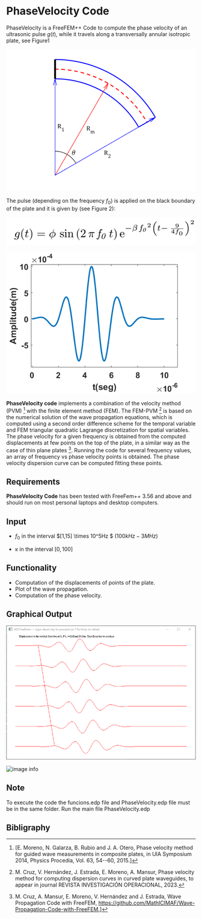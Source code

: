 # PhaseVelocity Code

PhaseVelocity is a FreeFEM++ Code to compute the phase velocity of an ultrasonic pulse $g(t)$, while it travels along a transversally annular isotropic plate, see Figure1

![image info](./graficos_curva/sectorcircular.png "Figure 1: Annular isotropic plate")

The pulse (depending on the frequency $f_0$) is applied on the black boundary of the plate and it is given by (see Figure 2):

![image info](./graficos_curva/equ1.png)

![image info](./graficos_curva/pulse_new.png "Figure 2: Pulse")

**PhaseVelocity code** implements a combination of the velocity method (PVM) [^1] with the finite element method (FEM). The FEM-PVM [^2]  is based on the numerical solution of the wave propagation equations, which is computed using a second order difference scheme for the temporal variable and FEM triangular quadratic Lagrange discretization for spatial variables. The phase velocity for a given frequency is obtained from the computed displacements at few points on the top of the plate, in a similar way as the case of thin plane plates [^3]. 
Running the code for several frequency values, an array of frequency vs phase velocity points is obtained. The phase velocity dispersion curve can be computed fitting these points.  

## Requirements
**PhaseVelocity Code** has been tested with FreeFem++ 3.56 and above and should run on most personal laptops and desktop computers.

## Input

- $f_0$ in the interval $[1,15] \times 10^5Hz $ $(100kHz - 3MHz)$

- &kappa; in the interval $[0,100]$  

## Functionality
- Computation of the displacements of points of the plate.
- Plot of the wave propagation.
- Computation of the phase velocity.

## Graphical Output

![image info](./graficos_curva/curvas_policia.png "Figure3: Vertical displacements of 6 selected points on the top of the plate")

![image info](./graficos_curva/wave_propagation_cuve.png "Figure 4. Deformation of the curved steel plate for a fixed time
after emitting a pulse. Colors correspond to the intensity of the norm
of the displacement field.")

## Note
To execute the code the funcions.edp file and PhaseVelocity.edp file must be in the same folder. Run the main file PhaseVelocity.edp


## Bibligraphy
[^1]: [E. Moreno, N. Galarza, B. Rubio and J. A. Otero, Phase velocity method for guided wave measurements in composite plates, in UIA Symposium 2014, Physics Procedia, Vol. 63,  54--60, 2015.]
[^2]: M. Cruz, V. Hernández,  J. Estrada, E. Moreno, A. Mansur, Phase velocity method for computing dispersion curves in curved  plate waveguides, to appear in journal REVISTA INVESTIGACIÓN OPERACIONAL, 2023.
[^3]: M. Cruz, A. Mansur, E. Moreno, V. Hernández and J. Estrada, Wave Propagation Code with FreeFEM, https://github.com/MathICIMAF/Wave-Propagation-Code-with-FreeFEM.]
